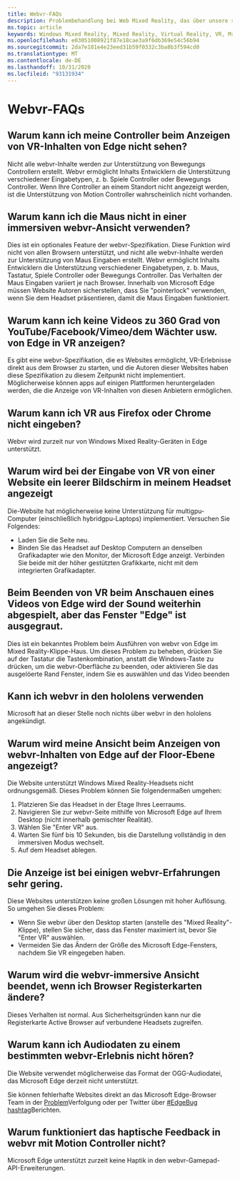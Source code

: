 ```yaml
---
title: Webvr-FAQs
description: Problembehandlung bei Web Mixed Reality, das über unsere standardmäßige Kundensupport Dokumentation hinausgeht.
ms.topic: article
keywords: Windows Mixed Reality, Mixed Reality, Virtual Reality, VR, Mr, Problembehandlung, Fehler, Hilfe, Support, webvr
ms.openlocfilehash: e03051008921f87e18cae3a9f6db369e54c56b94
ms.sourcegitcommit: 2da7e181e4e23eed31b59f0332c3ba8b3f594cd0
ms.translationtype: MT
ms.contentlocale: de-DE
ms.lasthandoff: 10/31/2020
ms.locfileid: "93131934"
---
```

# <a name="webvr-faqs"></a>Webvr-FAQs

## <a name="why-cant-i-see-my-controllers-when-viewing-vr-content-from-edge"></a>Warum kann ich meine Controller beim Anzeigen von VR-Inhalten von Edge nicht sehen?

Nicht alle webvr-Inhalte werden zur Unterstützung von Bewegungs Controllern erstellt. Webvr ermöglicht Inhalts Entwicklern die Unterstützung verschiedener Eingabetypen, z. b. Spiele Controller oder Bewegungs Controller. Wenn Ihre Controller an einem Standort nicht angezeigt werden, ist die Unterstützung von Motion Controller wahrscheinlich nicht vorhanden.

## <a name="why-cant-i-use-the-mouse-in-an-immersive-webvr-view"></a>Warum kann ich die Maus nicht in einer immersiven webvr-Ansicht verwenden?

Dies ist ein optionales Feature der webvr-Spezifikation. Diese Funktion wird nicht von allen Browsern unterstützt, und nicht alle webvr-Inhalte werden zur Unterstützung von Maus Eingaben erstellt. Webvr ermöglicht Inhalts Entwicklern die Unterstützung verschiedener Eingabetypen, z. b. Maus, Tastatur, Spiele Controller oder Bewegungs Controller. Das Verhalten der Maus Eingaben variiert je nach Browser. Innerhalb von Microsoft Edge müssen Website Autoren sicherstellen, dass Sie "pointerlock" verwenden, wenn Sie dem Headset präsentieren, damit die Maus Eingaben funktioniert.

## <a name="why-cant-i-view-360-degree-videos-from-youtubefacebookvimeothe-guardian-etc-from-edge-in-vr"></a>Warum kann ich keine Videos zu 360 Grad von YouTube/Facebook/Vimeo/dem Wächter usw. von Edge in VR anzeigen?

Es gibt eine webvr-Spezifikation, die es Websites ermöglicht, VR-Erlebnisse direkt aus dem Browser zu starten, und die Autoren dieser Websites haben diese Spezifikation zu diesem Zeitpunkt nicht implementiert. Möglicherweise können apps auf einigen Plattformen heruntergeladen werden, die die Anzeige von VR-Inhalten von diesen Anbietern ermöglichen.

## <a name="why-cant-i-enter-vr-from-firefox-or-chrome"></a>Warum kann ich VR aus Firefox oder Chrome nicht eingeben?

Webvr wird zurzeit nur von Windows Mixed Reality-Geräten in Edge unterstützt.

## <a name="when-i-enter-vr-from-a-website-why-do-i-see-a-blank-screen-in-my-headset"></a>Warum wird bei der Eingabe von VR von einer Website ein leerer Bildschirm in meinem Headset angezeigt

Die-Website hat möglicherweise keine Unterstützung für multigpu-Computer (einschließlich hybridgpu-Laptops) implementiert. Versuchen Sie Folgendes:

* Laden Sie die Seite neu.
* Binden Sie das Headset auf Desktop Computern an denselben Grafikadapter wie den Monitor, der Microsoft Edge anzeigt. Verbinden Sie beide mit der höher gestützten Grafikkarte, nicht mit dem integrierten Grafikadapter.

## <a name="when-i-exit-vr-when-watching-a-video-from-edge-the-sound-continues-playing-but-the-edge-window-is-grayed-out"></a>Beim Beenden von VR beim Anschauen eines Videos von Edge wird der Sound weiterhin abgespielt, aber das Fenster "Edge" ist ausgegraut.

Dies ist ein bekanntes Problem beim Ausführen von webvr von Edge im Mixed Reality-Klippe-Haus. Um dieses Problem zu beheben, drücken Sie auf der Tastatur die Tastenkombination, anstatt die Windows-Taste zu drücken, um die webvr-Oberfläche zu beenden, oder aktivieren Sie das ausgelöerte Rand Fenster, indem Sie es auswählen und das Video beenden

## <a name="can-i-use-webvr-on-the-hololens"></a>Kann ich webvr in den hololens verwenden

Microsoft hat an dieser Stelle noch nichts über webvr in den hololens angekündigt.

## <a name="why-is-my-view-at-floor-level-when-viewing-webvr-content-from-edge"></a>Warum wird meine Ansicht beim Anzeigen von webvr-Inhalten von Edge auf der Floor-Ebene angezeigt?

Die Website unterstützt Windows Mixed Reality-Headsets nicht ordnungsgemäß. Dieses Problem können Sie folgendermaßen umgehen:

1. Platzieren Sie das Headset in der Etage Ihres Leerraums.
2. Navigieren Sie zur webvr-Seite mithilfe von Microsoft Edge auf Ihrem Desktop (nicht innerhalb gemischter Realität).
3. Wählen Sie "Enter VR" aus.
4. Warten Sie fünf bis 10 Sekunden, bis die Darstellung vollständig in den immersiven Modus wechselt.
5. Auf dem Headset ablegen.

## <a name="the-display-is-very-low-resolution-in-some-webvr-experiences"></a>Die Anzeige ist bei einigen webvr-Erfahrungen sehr gering.

Diese Websites unterstützen keine großen Lösungen mit hoher Auflösung. So umgehen Sie dieses Problem:

* Wenn Sie webvr über den Desktop starten (anstelle des "Mixed Reality"-Klippe), stellen Sie sicher, dass das Fenster maximiert ist, bevor Sie "Enter VR" auswählen.
* Vermeiden Sie das Ändern der Größe des Microsoft Edge-Fensters, nachdem Sie VR eingegeben haben.

## <a name="why-does-the-webvr-immersive-view-exit-when-i-change-browser-tabs"></a>Warum wird die webvr-immersive Ansicht beendet, wenn ich Browser Registerkarten ändere?

Dieses Verhalten ist normal. Aus Sicherheitsgründen kann nur die Registerkarte Active Browser auf verbundene Headsets zugreifen.

## <a name="why-cant-i-hear-audio-on-a-particular-webvr-experience"></a>Warum kann ich Audiodaten zu einem bestimmten webvr-Erlebnis nicht hören?

Die Website verwendet möglicherweise das Format der OGG-Audiodatei, das Microsoft Edge derzeit nicht unterstützt.

Sie können fehlerhafte Websites direkt an das Microsoft Edge-Browser Team in der [Problem](https://developer.microsoft.com/microsoft-edge/platform/issues/)Verfolgung oder per Twitter über [#EdgeBug hashtag](https://blogs.windows.com/msedgedev/2016/08/11/edgebug-twitter/)Berichten.

## <a name="why-does-haptic-feedback-not-work-in-webvr-with-motion-controllers"></a>Warum funktioniert das haptische Feedback in webvr mit Motion Controller nicht?

Microsoft Edge unterstützt zurzeit keine Haptik in den webvr-Gamepad-API-Erweiterungen.